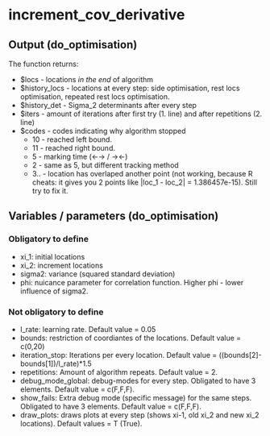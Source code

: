 # increment_cov_derivative
## Output (do_optimisation)
The function returns:
- $locs - locations *in the end* of algorithm
- $history_locs - locations at every step: side optimisation, rest locs optimisation, repeated rest locs optimisation.
- $history_det - Sigma_2 determinants after every step
- $iters - amount of iterations after first try (1. line) and after repetitions (2. line)
- $codes - codes indicating why algorithm stopped
  - 10 - reached left bound.
  - 11 - reached right bound.
  - 5 - marking time (←→ / →←)
  - 2 - same as 5, but different tracking method
  - 3.. - location has overlaped another point (not working, because R cheats: it gives you 2 points like |loc_1 - loc_2| = 1.386457e-15). Still try to fix it.

## Variables / parameters (do_optimisation)
### Obligatory to define
- xi_1: initial locations
- xi_2: increment locations
- sigma2: variance (squared standard deviation)
- phi: nuicance parameter for correlation function. Higher phi - lower influence of sigma2.


### Not obligatory to define
- l_rate: learning rate. Default value = 0.05
- bounds: restriction of coordiantes of the locations. Default value = c(0,20)
- iteration_stop: Iterations per every location. Default value = ((bounds[2]-bounds[1])/l_rate)*1.5
- repetitions: Amount of algorithm repeats. Default value = 2.
- debug_mode_global: debug-modes for every step. Obligated to have 3 elements. Default value = c(F,F,F).
- show_fails: Extra debug mode (specific message) for the same steps. Obligated to have 3 elements. Default value = c(F,F,F).
- draw_plots: draws plots at every step (shows xi-1, old xi_2 and new xi_2 locations). Default values = T (True).
